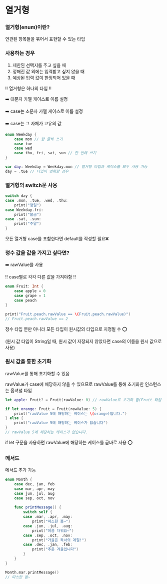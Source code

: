 # 열거형

### 열거형(enum)이란?

연관된 항목들을 묶어서 표현할 수 있는 타입

### 사용하는 경우

1. 제한된 선택지를 주고 싶을 때
2. 정해진 값 외에는 입력받고 싶지 않을 때
3. 예상된 입력 값이 한정되어 있을 때

‼️ 열거형은 하나의 타입 ‼️

➡️ 대문자 카멜 케이스로 이름 설정

➡️ case는 소문자 카멜 케이스로 이름 설정

➡️ case는 그 자체가 고유의 값

```swift
enum Weekday {
	case mon // 한 줄씩 쓰기
	case tue
	case wed
	case thu, fri, sat, sun // 한 번에 쓰기
}
```

```swift
var day: Weekday = Weekday.mon // 열거형 타입과 케이스를 모두 사용 가능
day = .tue // 타입이 명확할 경우
```

### 열거형의 switch문 사용

```swift
switch day {
case .mon, .tue, .wed, .thu:
	print("평일")
case Weekday.fri:
	print("불금")
case .sat, .sun:
	print("주말")
}
```

모든 열거형 case를 포함한다면 default를 작성할 필요❌

### 정수 값을 값을 가지고 싶다면?

➡️ rawValue를 사용

‼️ case별로 각각 다른 값을 가져야함 ‼️

```swift
enum Fruit: Int {
	case apple = 0
	case grape = 1
	case peach
}

print("Fruit.peach.rawValue == \(Fruit.peach.rawValue)")
// Fruit.peach.rawValue == 2
```

정수 타입 뿐만 아니라 모든 타입이 원시값의 타입으로 지정될 수 ⭕️

(원시 값 타입이 String일 때, 원시 값이 지정되지 않았다면 case의 이름을 원시 값으로 사용)

### 원시 값을 통한 초기화

rawValue를 통해 초기화할 수 있음

rawValue가 case에 해당하지 않을 수 있으므로 rawValue를 통해 초기화한 인스턴스는 옵셔널 타입

```swift
let apple: Fruit? = Fruit(rawValue: 0) // rawValue로 초기화 함(Fruit 타입 아님)
```

```swift
if let orange: Fruit = Fruit(rawValue: 5) {
	print("rawValue 5에 해당하는 케이스는 \(orange)입니다.")
} else {
	print("rawValue 5에 해당하는 케이스가 없습니다")
}
// rawValue 5에 해당하는 케이스가 없습니다.
```

if let 구문을 사용하면 rawValue에 해당하는 케이스를 곧바로 사용 ⭕️

### 메서드

메서드 추가 가능

```swift
enum Month {
    case dec, jan, feb
    case mar, apr, may
    case jun, jul, aug
    case sep, oct, nov
    
    func printMessage() {
        switch self {
        case .mar, .apr, .may:
            print("따스한 봄~")
        case .jun, .jul, .aug:
            print("여름 더워요~")
        case .sep, .oct, .nov:
            print("가을은 독서의 계절!")
        case .dec, .jan, .feb:
            print("추운 겨울입니다")
        }
    }
}

Month.mar.printMessage()
// 따스한 봄~
```